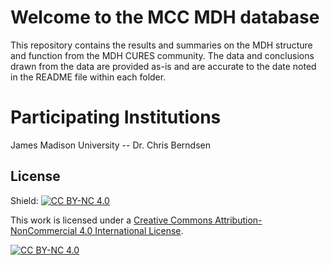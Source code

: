 # Welcome to the MCC MDH database
This repository contains the results and summaries on the MDH structure and function from the MDH CURES community. The data and conclusions drawn from the data are provided as-is and are accurate to the date noted in the README file within each folder. 



# Participating Institutions
James Madison University -- Dr. Chris Berndsen




## License
Shield: [![CC BY-NC 4.0][cc-by-nc-shield]][cc-by-nc]

This work is licensed under a
[Creative Commons Attribution-NonCommercial 4.0 International License][cc-by-nc].

[![CC BY-NC 4.0][cc-by-nc-image]][cc-by-nc]

[cc-by-nc]: https://creativecommons.org/licenses/by-nc/4.0/
[cc-by-nc-image]: https://licensebuttons.net/l/by-nc/4.0/88x31.png
[cc-by-nc-shield]: https://img.shields.io/badge/License-CC%20BY--NC%204.0-lightgrey.svg
